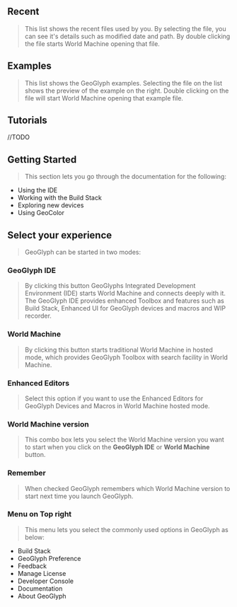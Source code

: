 ## Recent
> This list shows the recent files used by you. By selecting the file, you can see it's details such as modified date and path. By double clicking the file starts World Machine opening that file.

## Examples
> This list shows the GeoGlyph examples. Selecting the file on the list shows the preview of the example on the right. Double clicking on the file will start World Machine opening that example file.

## Tutorials
//TODO

## Getting Started
> This section lets you go through the documentation for the following:
- Using the IDE
- Working with the Build Stack
- Exploring new devices
- Using GeoColor

## Select your experience
> GeoGlyph can be started in two modes:

### GeoGlyph IDE
> By clicking this button GeoGlyphs Integrated Development Environment (IDE) starts World Machine and connects deeply with it. The GeoGlyph IDE provides enhanced Toolbox and features such as Build Stack, Enhanced UI for GeoGlyph devices and macros and WIP recorder.

### World Machine
> By clicking this button starts traditional World Machine in hosted mode, which provides GeoGlyph Toolbox with search facility in World Machine.

### Enhanced Editors
> Select this option if you want to use the Enhanced Editors for GeoGlyph Devices and Macros in World Machine hosted mode.

### World Machine version
> This combo box lets you select the World Machine version you want to start when you click on the **GeoGlyph IDE** or **World Machine** button. 

### Remember
> When checked GeoGlyph remembers which World Machine version to start next time you launch GeoGlyph.

### Menu on Top right
> This menu lets you select the commonly used options in GeoGlyph as below:
- Build Stack
- GeoGlyph Preference
- Feedback
- Manage License
- Developer Console
- Documentation
- About GeoGlyph
